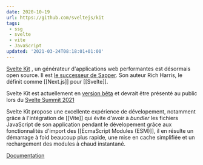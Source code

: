 ```yaml
---
date: 2020-10-19
url: https://github.com/sveltejs/kit
tags:
 - ssg
 - svelte
 - vite
 - JavaScript
updated: '2021-03-24T08:18:01+01:00'
---
```


[Svelte Kit](https://kit.svelte.dev) , un générateur d'applications web performantes est désormais open source. Il est [le successeur de Sapper](https://youtu.be/vHHLLJA0b70?t=24230). Son auteur Rich Harris, le définit comme [[Next.js]] pour [[Svelte]].

Svelte Kit est actuellement en [version bêta](https://svelte.dev/blog/sveltekit-beta) et devrait être présenté au public lors du [Svelte Summit 2021](https://sveltesummit.com)

Svelte Kit propose une excellente expérience de dévelopement, notamment grâce à l'intégration de [[Vite]] qui évite d'avoir à *bundler* les fichiers JavaScript de son application pendant le dévelopement grâce aux fonctionnalités d'import des [[EcmaScript Modules (ESM)]], il en résulte un démarrage à foid beaucoup plus rapide, une mise en cache simplifiée et un rechargement des modules à chaud instantané.

[Documentation](https://kit.svelte.dev/docs)
